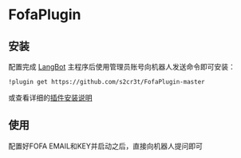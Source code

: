 # FofaPlugin

<!--
## 插件开发者详阅

### 开始

让你的AI支持FOFA搜索
-->

## 安装

配置完成 [LangBot](https://github.com/RockChinQ/LangBot) 主程序后使用管理员账号向机器人发送命令即可安装：

```
!plugin get https://github.com/s2cr3t/FofaPlugin-master
```
或查看详细的[插件安装说明](https://docs.langbot.app/plugin/plugin-intro.html#%E6%8F%92%E4%BB%B6%E7%94%A8%E6%B3%95)

## 使用

配置好FOFA EMAIL和KEY并启动之后，直接向机器人提问即可
<!-- 插件开发者自行填写插件使用说明 -->
